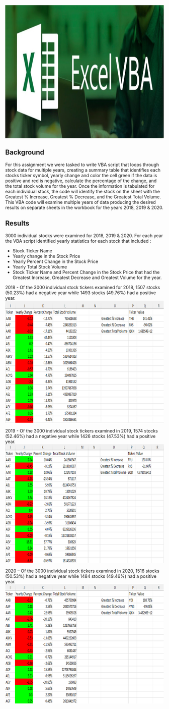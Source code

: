 <img src="Pics/Header.png" width="808" height="422">



## Background
For this assignment we were tasked to write VBA script that loops through stock data for multiple years, creating a summary table that identifies each stocks ticker symbol, yearly change and color the cell green if the data is positive and red is negative, calculate the percentage of the change, and the total stock volume for the year.  Once the information is tabulated for each individual stock, the code will identify the stock on the sheet with the Greatest % Increase, Greatest % Decrease, and the Greatest Total Volume.  This VBA code will examine multiple years of data producing the desired results on separate sheets in the workbook for the years 2018, 2019 & 2020.

## Results
3000 individual stocks were examined for 2018, 2019 & 2020.  For each year the VBA script identified yearly statistics for each stock that included :
* Stock Ticker Name
* Yearly change in the Stock Price
* Yearly Percent Change in the Stock Price
* Yearly Total Stock Volume 
* Stock Ticker Name and Percent Change in the Stock Price that had the Greatest Increase, Greatest Decrease and Greatest Volume for the year.  




2018 - Of the 3000 individual stock tickers examined for 2018, 1507 stocks (50.23%) had a negative year while 1493 stocks (49.76%) had a positive year.  
<img src="Pics/2018 Results.png" width="844" height="387">



2019 - Of the 3000 individual stock tickers examined in 2019, 1574 stocks (52.46%) had a negative year while 1426 stocks (47.53%) had a positive year.  
<img src="Pics/2019 Results.png" width="852" height="376">


2020 – Of the 3000 individual stock tickers examined in 2020, 1516 stocks (50.53%) had a negative year while 1484 stocks (49.46%) had a positive year.  
<img src="Pics/2020 Results.png" width="843" height="378">

